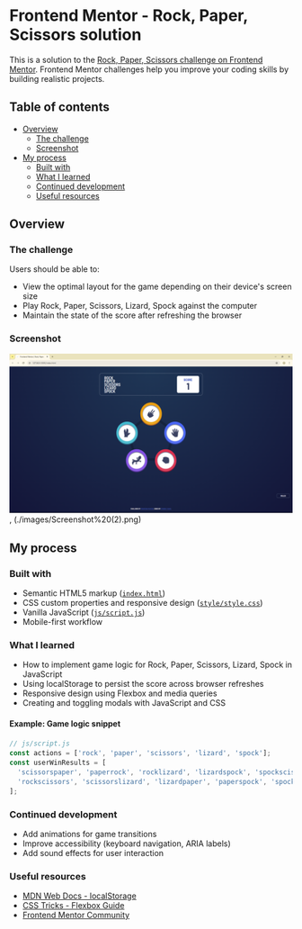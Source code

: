 # Frontend Mentor - Rock, Paper, Scissors solution

This is a solution to the [Rock, Paper, Scissors challenge on Frontend Mentor](https://www.frontendmentor.io/challenges/rock-paper-scissors-game-pTgwgvgH). Frontend Mentor challenges help you improve your coding skills by building realistic projects.

## Table of contents

- [Overview](#overview)
  - [The challenge](#the-challenge)
  - [Screenshot](#screenshot)
- [My process](#my-process)
  - [Built with](#built-with)
  - [What I learned](#what-i-learned)
  - [Continued development](#continued-development)
  - [Useful resources](#useful-resources)

## Overview

### The challenge

Users should be able to:

- View the optimal layout for the game depending on their device's screen size
- Play Rock, Paper, Scissors, Lizard, Spock against the computer
- Maintain the state of the score after refreshing the browser

### Screenshot

![Game Screenshot](./images/Screenshot%20(1).png), (./images/Screenshot%20(2).png)


## My process

### Built with

- Semantic HTML5 markup ([`index.html`](index.html))
- CSS custom properties and responsive design ([`style/style.css`](style/style.css))
- Vanilla JavaScript ([`js/script.js`](js/script.js))
- Mobile-first workflow

### What I learned

- How to implement game logic for Rock, Paper, Scissors, Lizard, Spock in JavaScript
- Using localStorage to persist the score across browser refreshes
- Responsive design using Flexbox and media queries
- Creating and toggling modals with JavaScript and CSS

#### Example: Game logic snippet

```js
// js/script.js
const actions = ['rock', 'paper', 'scissors', 'lizard', 'spock'];
const userWinResults = [
  'scissorspaper', 'paperrock', 'rocklizard', 'lizardspock', 'spockscissors',
  'rockscissors', 'scissorslizard', 'lizardpaper', 'paperspock', 'spockrock'
];
```

### Continued development

- Add animations for game transitions
- Improve accessibility (keyboard navigation, ARIA labels)
- Add sound effects for user interaction

### Useful resources

- [MDN Web Docs - localStorage](https://developer.mozilla.org/en-US/docs/Web/API/Window/localStorage)
- [CSS Tricks - Flexbox Guide](https://css-tricks.com/snippets/css/a-guide-to-flexbox/)
- [Frontend Mentor Community](https://www.frontendmentor.io/community)